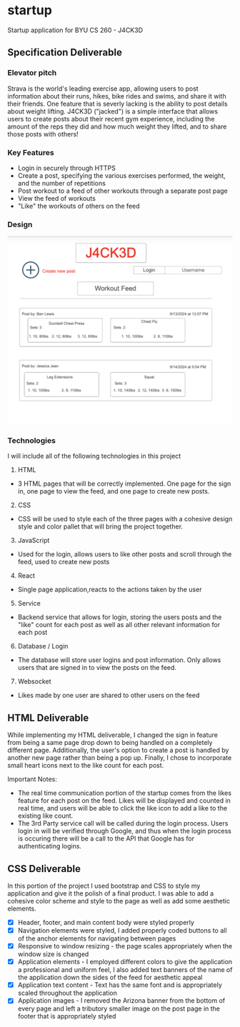 # startup
Startup application for BYU CS 260 - J4CK3D

## Specification Deliverable

### Elevator pitch

Strava is the world's leading exercise app, allowing users to post information
about their runs, hikes, bike rides and swims, and share it with their friends.
One feature that is severly lacking is the ability to post details about weight
lifting. J4CK3D ("jacked") is a simple interface that allows users to create
posts about their recent gym experience, including the amount of the reps they
did and how much weight they lifted, and to share those posts with others!

### Key Features

* Login in securely through HTTPS
* Create a post, specifying the various exercises performed, the weight, and 
the number of repetitions
* Post workout to a feed of other workouts through a separate post page
* View the feed of workouts
* "Like" the workouts of others on the feed

### Design

![Design](ninjamock.png)

### Technologies

I will include all of the following technologies in this project

1. HTML
- 3 HTML pages that will be correctly implemented. One page for the sign in,
one page to view the feed, and one page to create new posts.

2. CSS
- CSS will be used to style each of the three pages with a cohesive design style
and color pallet that will bring the project together.

3. JavaScript
- Used for the login, allows users to like other posts and scroll through the
feed, used to create new posts

4. React
- Single page application,reacts to the actions taken by the user

5. Service
- Backend service that allows for login, storing the users posts and the "like"
count for each post as well as all other relevant information for each post

6. Database / Login
- The database will store user logins and post information. Only allows users
that are signed in to view the posts on the feed.

7. Websocket
- Likes made by one user are shared to other users on the feed

## HTML Deliverable
While implementing my HTML deliverable, I changed the sign in feature from being
a same page drop down to being handled on a completely different page. Additionally,
the user's option to create a post is handled by another new page rather than
being a pop up. Finally, I chose to incorporate small heart icons next to the
like count for each post.

Important Notes:
- The real time communication portion of the startup comes from the likes feature
  for each post on the feed. Likes will be displayed and counted in real time, and
  users will be able to click the like icon to add a like to the existing like count.
- The 3rd Party service call will be called during the login process. Users login in
  will be verified through Google, and thus when the login process is occuring there will
  be a call to the API that Google has for authenticating logins.

## CSS Deliverable
In this portion of the project I used bootstrap and CSS to style my application
and give it the polish of a final product. I was able to add a cohesive color
scheme and style to the page as well as add some aesthetic elements.

-[x] Header, footer, and main content body were styled properly
-[x] Navigation elements were styled, I added properly coded buttons to all of 
the anchor elements for navigating between pages
-[x] Responsive to window resizing - the page scales appropriately when the 
window size is changed
-[x] Application elements - I employed different colors to give the application
a professional and uniform feel, I also added text banners of the name of the 
application down the sides of the feed for aesthetic appeal
-[x] Application text content - Text has the same font and is appropriately
scaled throughout the application
-[x] Application images - I removed the Arizona banner from the bottom of every
page and left a tributory smaller image on the post page in the footer that 
is appropriately styled